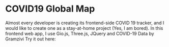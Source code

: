 # COVID19 Global Map

Almost every developer is creating its frontend-side COVID 19 tracker, and I would like to create one as a stay-at-home project (Yes, I am bored).
In this frontend web app, I use Gio.js, Three.js, JQuery and COVID-19 Data by Gramzivi
Try it out here: 